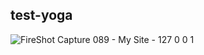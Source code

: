 ## test-yoga

![FireShot Capture 089 - My Site - 127 0 0 1](https://user-images.githubusercontent.com/16978473/178114878-2bee775c-68aa-4d3e-97db-6ac8a9260d7c.png)
